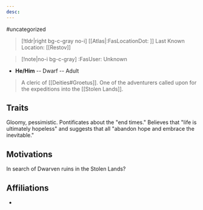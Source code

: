 ```yaml
---
desc:
---
```

#uncategorized
>[!tldr|right bg-c-gray no-i] [[Atlas|:FasLocationDot: ]] Last Known Location: [[Restov]]

>[!note|no-i bg-c-gray] :FasUser: Unknown

- **He/Him** -- Dwarf -- Adult

>A cleric of [[Deities#Groetus]]. One of the adventurers called upon for the expeditions into the [[Stolen Lands]].

## Traits
Gloomy, pessimistic. Pontificates about the "end times." Believes that "life is ultimately hopeless" and suggests that all "abandon hope and embrace the inevitable."

## Motivations
In search of Dwarven ruins in the Stolen Lands?

## Affiliations
- 